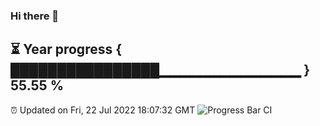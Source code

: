 ### Hi there 👋
⏳ Year progress { ████████████████▁▁▁▁▁▁▁▁▁▁▁▁▁▁ } 55.55 %
---
⏰ Updated on Fri, 22 Jul 2022 18:07:32 GMT
![Progress Bar CI](https://github.com/Moyi321/Moyi321/workflows/Progress%20Bar%20CI/badge.svg)

